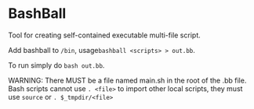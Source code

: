 # BashBall
Tool for creating self-contained executable multi-file script.

Add bashball to `/bin`, usage`bashball <scripts> > out.bb`.

To run simply do `bash out.bb`.

WARNING:
  There MUST be a file named main.sh in the root of the .bb file.
  Bash scripts cannot use `. <file>` to import other local scripts, they must use `source` or
  `. $_tmpdir/<file>`
